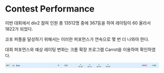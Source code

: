 # Contest Performance

이번 대회에서 div2 참여 인원 총 13512명 중에 367등을 하여 레이팅이 60 올라서 1822가 되었다.

코포 퍼플을 달성하기 위해서는 이러한 퍼포먼스가 연속으로 몇 번 더 나와야 한다.

대회 퍼포먼스와 예상 레이팅 변화는 크롬 확장 프로그램 Carrot을 이용하여 확인하였다.

![Score.JPG](Contest%20Performance%20a1d484681d314c6081f783e08790938b/Score.jpg)
